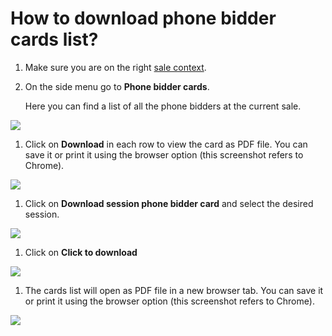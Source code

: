 # How to download phone bidder cards list?

1. Make sure you are on the right [sale context](../sale/sale-context.md). 
2. On the side menu go to **Phone bidder cards**.

   Here you can find a list of all the phone bidders at the current sale.

![](https://user-images.githubusercontent.com/20393485/46948541-2386cf80-d087-11e8-97a0-1b77501e3b59.jpg)

1. Click on **Download** in each row to view the card as PDF file. You can save it or print it using the browser option \(this screenshot refers to Chrome\).

![](https://user-images.githubusercontent.com/20393485/46948794-e5d67680-d087-11e8-980b-ef3acf14ae84.jpg)

1. Click on **Download session phone bidder card** and select the desired session.

![](https://user-images.githubusercontent.com/20393485/46948925-5a111a00-d088-11e8-87d7-bca8591e61cb.jpg)

1. Click on **Click to download**

![](https://user-images.githubusercontent.com/20393485/46949148-136fef80-d089-11e8-97aa-e96f5c513c2a.jpg)

1. The cards list will open as PDF file in a new browser tab. You can save it or print it using the browser option \(this screenshot refers to Chrome\).

![](https://user-images.githubusercontent.com/20393485/46949309-a3ae3480-d089-11e8-9da3-113993edfbc2.jpg)

